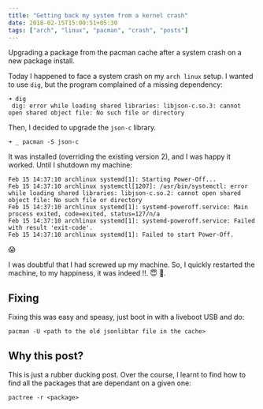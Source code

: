 ```yaml
---
title: "Getting back my system from a kernel crash"
date: 2018-02-15T15:00:51+05:30
tags: ["arch", "linux", "pacman", "crash", "posts"]
---
```


Upgrading a package from the pacman cache after a system crash on a new package
install.

Today I happened to face a system crash on my `arch linux` setup. I wanted to
use `dig`, but the program complained of a missing dependency:

```
➜ dig
 dig: error while loading shared libraries: libjson-c.so.3: cannot open shared object file: No such file or directory

```

Then, I decided to upgrade the `json-c` library.

```
➜ _ pacman -S json-c
```

It was installed (overriding the existing version 2), and I was happy it worked.
Until I shutdown my machine:

```
Feb 15 14:37:10 archlinux systemd[1]: Starting Power-Off...
Feb 15 14:37:10 archlinux systemctl[1207]: /usr/bin/systemctl: error while loading shared libraries: libjson-c.so.2: cannot open shared object file: No such file or directory
Feb 15 14:37:10 archlinux systemd[1]: systemd-poweroff.service: Main process exited, code=exited, status=127/n/a
Feb 15 14:37:10 archlinux systemd[1]: systemd-poweroff.service: Failed with result 'exit-code'.
Feb 15 14:37:10 archlinux systemd[1]: Failed to start Power-Off.

```

:scream:

I was doubtful that I had screwed up my machine. So, I quickly restarted the
machine, to my happiness, it was indeed !!. :innocent: :gun:.

## Fixing

Fixing this was easy and speasy, just boot in with a liveboot USB and do:

```
pacman -U <path to the old jsonlibtar file in the cache>
```

## Why this post?

This is just a rubber ducking post. Over the course, I learnt to find how to
find all the packages that are dependant on a given one:

```
pactree -r <package>
```
